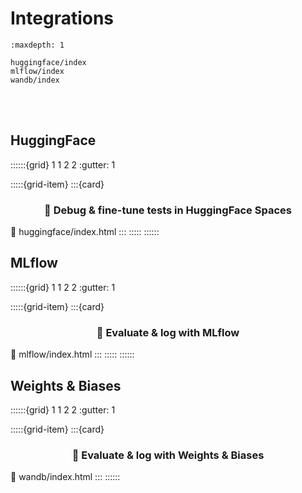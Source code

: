 # Integrations

```{toctree}
:maxdepth: 1

huggingface/index
mlflow/index
wandb/index
```
<br><br>

## HuggingFace

::::::{grid} 1 1 2 2
:gutter: 1

:::::{grid-item}
:::{card} <h3><center>🤗 Debug & fine-tune tests in **HuggingFace Spaces**</center></h3>
:link: huggingface/index.html
:::
:::::
::::::


## MLflow
::::::{grid} 1 1 2 2
:gutter: 1

:::::{grid-item}
:::{card} <h3><center>🏃 Evaluate & log with **MLflow**</center></h3>
:link: mlflow/index.html
:::
:::::
::::::

## Weights & Biases

::::::{grid} 1 1 2 2
:gutter: 1

:::::{grid-item}
:::{card} <h3><center>🐝  Evaluate & log with **Weights & Biases**</center></h3>
:link: wandb/index.html
:::
::::::
